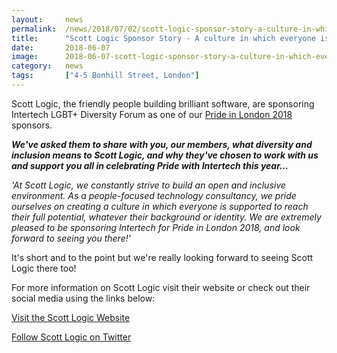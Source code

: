 ```yaml
---
layout: 	news
permalink:	/news/2018/07/02/scott-logic-sponsor-story-a-culture-in-which-everyone-is-supported
title:		"Scott Logic Sponsor Story - A culture in which everyone is supported..."
date:		2018-06-07
image: 		2018-06-07-scott-logic-sponsor-story-a-culture-in-which-everyone-is-supported.jpg
category:	news
tags:		["4-5 Bonhill Street, London"]
---
```


Scott Logic, the friendly people building brilliant software, are sponsoring Intertech LGBT+ Diversity Forum as one of our <a href="https://prideinlondon.org/">Pride in London 2018</a> sponsors. 

<i><b>We've asked them to share with you, our members, what diversity and inclusion means to Scott Logic, and why they've chosen to work with us and support you all in celebrating Pride with Intertech this year...</b></i>

<i>'At Scott Logic, we constantly strive to build an open and inclusive environment. As a people-focused technology consultancy, we pride ourselves on creating a culture in which everyone is supported to reach their full potential, whatever their background or identity. We are extremely pleased to be sponsoring Intertech for Pride in London 2018, and look forward to seeing you there!'</i>

It's short and to the point but we're really looking forward to seeing Scott Logic there too!

For more information on Scott Logic visit their website or check out their social media using the links below:

<a href="https://www.scottlogic.com/">Visit the Scott Logic Website</a>

<a href="https://twitter.com/scott_logic">Follow Scott Logic on Twitter</a>